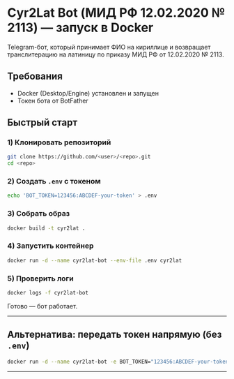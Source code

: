 # Cyr2Lat Bot (МИД РФ 12.02.2020 № 2113) — запуск в Docker

Telegram-бот, который принимает ФИО на кириллице и возвращает транслитерацию на латиницу по приказу МИД РФ от 12.02.2020 № 2113.

## Требования

* Docker (Desktop/Engine) установлен и запущен
* Токен бота от BotFather

## Быстрый старт

### 1) Клонировать репозиторий

```bash
git clone https://github.com/<user>/<repo>.git
cd <repo>
```

### 2) Создать `.env` с токеном

```bash
echo 'BOT_TOKEN=123456:ABCDEF-your-token' > .env
```

### 3) Собрать образ

```bash
docker build -t cyr2lat .
```

### 4) Запустить контейнер

```bash
docker run -d --name cyr2lat-bot --env-file .env cyr2lat
```

### 5) Проверить логи

```bash
docker logs -f cyr2lat-bot
```

Готово — бот работает.

---

## Альтернатива: передать токен напрямую (без `.env`)

```bash
docker run -d --name cyr2lat-bot -e BOT_TOKEN="123456:ABCDEF-your-token" cyr2lat
```

---

